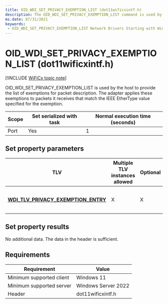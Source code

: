 ```yaml
---
title: OID_WDI_SET_PRIVACY_EXEMPTION_LIST (dot11wificxintf.h)
description: The OID_WDI_SET_PRIVACY_EXEMPTION_LIST command is used by the host to provide the list of exemptions for packet description. The adapter applies these exemptions to packets it receives that match the IEEE EtherType value specified for the exemption.
ms.date: 07/31/2021
keywords:
 - OID_WDI_SET_PRIVACY_EXEMPTION_LIST Network Drivers Starting with Windows Vista
---
```


# OID\_WDI\_SET\_PRIVACY\_EXEMPTION\_LIST (dot11wificxintf.h)

[!INCLUDE [WiFiCx topic note](../includes/wificx-version-warning.md)]


OID\_WDI\_SET\_PRIVACY\_EXEMPTION\_LIST is used by the host to provide the list of exemptions for packet description. The adapter applies these exemptions to packets it receives that match the IEEE EtherType value specified for the exemption.

| Scope | Set serialized with task | Normal execution time (seconds) |
|-------|--------------------------|---------------------------------|
| Port  | Yes                      | 1                               |

 

## Set property parameters


| TLV                                                                                 | Multiple TLV instances allowed | Optional | Description                        |
|-------------------------------------------------------------------------------------|--------------------------------|----------|------------------------------------|
| [**WDI\_TLV\_PRIVACY\_EXEMPTION\_ENTRY**](./wdi-tlv-privacy-exemption-entry.md) | X                              | X        | List of privacy exemption entries. |

 

## Set property results


No additional data. The data in the header is sufficient.

## Requirements

|Requirement|Value|
|--- |--- |
|Minimum supported client|Windows 11|
|Minimum supported server|Windows Server 2022|
|Header|dot11wificxintf.h|

 

